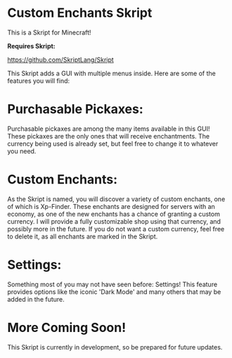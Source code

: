 
# Custom Enchants Skript

This is a Skript for Minecraft!

**Requires Skript:**

https://github.com/SkriptLang/Skript

This Skript adds a GUI with multiple menus inside. Here are some of the features you will find:

# Purchasable Pickaxes:
Purchasable pickaxes are among the many items available in this GUI! These pickaxes are the only ones that will receive enchantments. The currency being used is already set, but feel free to change it to whatever you need.

# Custom Enchants:
As the Skript is named, you will discover a variety of custom enchants, one of which is Xp-Finder. These enchants are designed for servers with an economy, as one of the new enchants has a chance of granting a custom currency. I will provide a fully customizable shop using that currency, and possibly more in the future. If you do not want a custom currency, feel free to delete it, as all enchants are marked in the Skript.

# Settings:
Something most of you may not have seen before: Settings! This feature provides options like the iconic 'Dark Mode' and many others that may be added in the future.

# More Coming Soon!
This Skript is currently in development, so be prepared for future updates.
